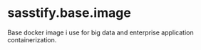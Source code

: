 # sasstify.base.image
Base docker image i use for big data and enterprise application containerization.
